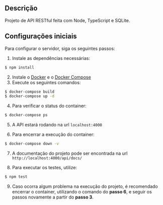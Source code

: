 ## Descrição

Projeto de API RESTful feita com Node, TypeScript e SQLite.

## Configurações iniciais

Para configurar o servidor, siga os seguintes passos:

1. Instale as dependências necessárias:

```bash
$ npm install
```

2. Instale o [Docker](https://www.docker.com/) e o [Docker Compose](https://docs.docker.com/compose/install/)
3. Execute os seguintes comandos:

```bash
$ docker-compose build
$ docker-compose up -d
```

4. Para verificar o status do container:

```bash
$ docker-compose ps
```

5. A API estará rodando na url `localhost:4000`

6. Para encerrar a execução do container:

```bash
$ docker-compose down -v
```

7. A documentação do projeto pode ser encontrada na url `http://localhost:4000/api/docs/`

8. Para executar os testes, utilize:

```bash
$ npm test
```

9. Caso ocorra algum problema na execução do projeto, é recomendado encerrar o container, utilizando o comando
   do **passo 6**, e seguir os passos novamente a partir do **passo 3**.
